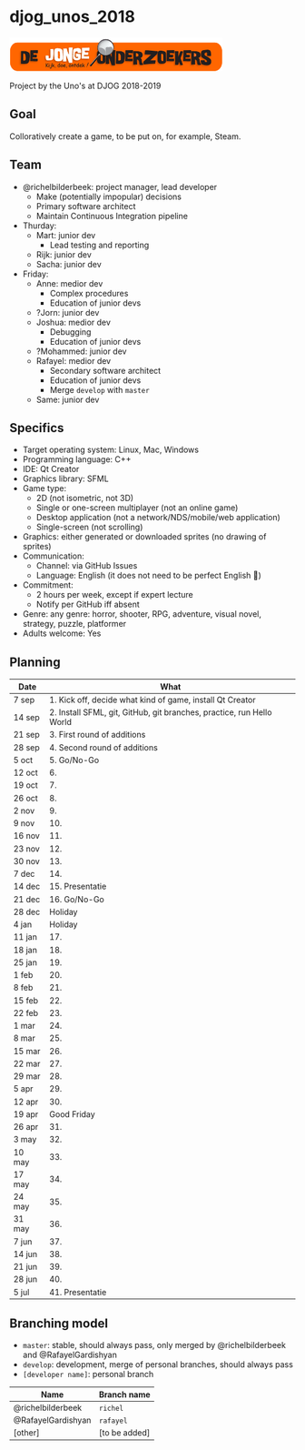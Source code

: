 # djog_unos_2018

![DJOG logo](Djog.png)

Project by the Uno's at DJOG 2018-2019

## Goal

Colloratively create a game, to be put on, for example, Steam.

## Team

 * @richelbilderbeek: project manager, lead developer
   * Make (potentially impopular) decisions
   * Primary software architect
   * Maintain Continuous Integration pipeline
 * Thurday:
   * Mart: junior dev
     * Lead testing and reporting
   * Rijk: junior dev
   * Sacha: junior dev
 * Friday:
   * Anne: medior dev
     * Complex procedures
     * Education of junior devs
   * ?Jorn: junior dev
   * Joshua: medior dev
     * Debugging
     * Education of junior devs
   * ?Mohammed: junior dev
   * Rafayel: medior dev
     * Secondary software architect
     * Education of junior devs
     * Merge `develop` with `master`
   * Same: junior dev

## Specifics

 * Target operating system: Linux, Mac, Windows
 * Programming language: C++ 
 * IDE: Qt Creator
 * Graphics library: SFML
 * Game type: 
    * 2D (not isometric, not 3D)
    * Single or one-screen multiplayer (not an online game)
    * Desktop application (not a network/NDS/mobile/web application)
    * Single-screen (not scrolling)
 * Graphics: either generated or downloaded sprites (no drawing of sprites)
 * Communication: 
   * Channel: via GitHub Issues
   * Language: English (it does not need to be perfect English :rainbow:)
 * Commitment:
    * 2 hours per week, except if expert lecture
    * Notify per GitHub iff absent
 * Genre: any genre: horror, shooter, RPG, adventure, visual novel, strategy, puzzle, platformer
 * Adults welcome: Yes

## Planning

Date|What
---|---
 7 sep|1. Kick off, decide what kind of game, install Qt Creator
14 sep|2. Install SFML, git, GitHub, git branches, practice, run Hello World
21 sep|3. First round of additions
28 sep|4. Second round of additions
 5 oct|5. Go/No-Go
12 oct|6.
19 oct|7.
26 oct|8.
 2 nov|9.
 9 nov|10.
16 nov|11.
23 nov|12.
30 nov|13.
 7 dec|14.
14 dec|15. Presentatie
21 dec|16. Go/No-Go
28 dec|Holiday
 4 jan|Holiday
11 jan|17.
18 jan|18.
25 jan|19.
 1 feb|20.
 8 feb|21.
15 feb|22.
22 feb|23.
 1 mar|24.
 8 mar|25.
15 mar|26.
22 mar|27.
29 mar|28.
 5 apr|29.
12 apr|30.
19 apr|Good Friday
26 apr|31.
 3 may|32.
10 may|33.
17 may|34.
24 may|35.
31 may|36.
 7 jun|37.
14 jun|38.
21 jun|39.
28 jun|40.
 5 jul|41. Presentatie

## Branching model

 * `master`: stable, should always pass, only merged by @richelbilderbeek and @RafayelGardishyan
 * `develop`: development, merge of personal branches, should always pass
 * `[developer name]`: personal branch

Name|Branch name
---|---
@richelbilderbeek|`richel`
@RafayelGardishyan|`rafayel`
[other]|[to be added]
